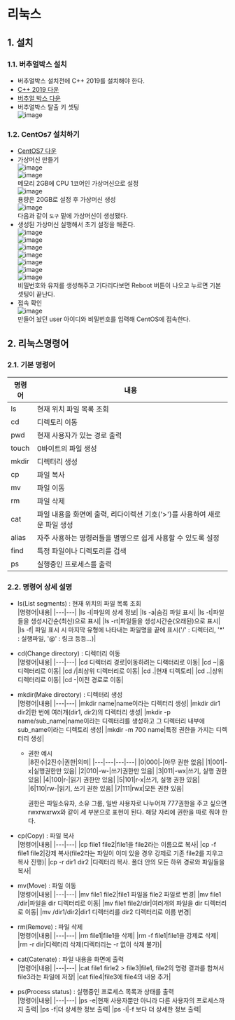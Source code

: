 # 리눅스
## 1. 설치
### 1.1. 버추얼박스 설치
- 버추얼박스 설치전에 C++ 2019를 설치해야 한다.
- [C++ 2019 다운](https://aka.ms/vs/17/release/vc_redist.x86.exe)
- [버추얼 박스 다운](https://download.virtualbox.org/virtualbox/7.0.4/VirtualBox-7.0.4-154605-Win.exe)
- 버추얼박스 탈출 키 셋팅<br/>
    ![image](./image/linux/1.png)<br/>


### 1.2. CentOs7 설치하기
- [CentOS7 다운](http://mirror.navercorp.com/centos/7.9.2009/isos/x86_64/CentOS-7-x86_64-Minimal-2009.iso)<br/>
- 가상머신 만들기<br/>
    ![image](./image/linux/2.png)<br/>
    ![image](./image/linux/3.png)<br/>
    메모리 2GB에 CPU 1코어인 가상머신으로 설정<br/>
    ![image](./image/linux/4.png)<br/>
    용량은 20GB로 설정 후 가상머신 생성<br/>
    ![image](./image/linux/5.png)<br/>
    다음과 같이 `도구` 밑에 가상머신이 생성됐다.<br/>
- 생성된 가상머신 실행해서 초기 설정을 해준다.<br/>
    ![image](./image/linux/11.png)<br/>
    ![image](./image/linux/10.png)<br/>
    ![image](./image/linux/12.png)<br/>
    ![image](./image/linux/13.png)<br/>
    ![image](./image/linux/14.png)<br/>
    ![image](./image/linux/7.png)<br/>
    ![image](./image/linux/8.png)<br/>
    비밀번호와 유저를 생성해주고 기다리다보면 Reboot 버튼이 나오고 누르면 기본 셋팅이 끝난다.<br/>
- 접속 확인<br/>
    ![image](./image/linux/9.png)<br/>
    만들어 놨던 user 아이디와 비밀번호를 입력해 CentOS에 접속한다.<br/>




## 2. 리눅스명령어
### 2.1. 기본 명령어
|명령어|내용|
|---|---|
|ls|현재 위치 파일 목록 조회|
|cd|디렉토리 이동|
|pwd|현재 사용자가 있는 경로 출력|
|touch|0바이트의 파일 생성|
|mkdir|디렉터리 생성|
|cp|파일 복사|
|mv|파일 이동|
|rm|파일 삭제|
|cat|파일 내용을 화면에 출력, 리다이렉션 기호('>')를 사용하여 새로운 파일 생성|
|alias|자주 사용하는 명령러들을 별명으로 쉽게 사용할 수 있도록 설정|
|find|특정 파일이나 디렉토리를 검색|
|ps|실행중인 프로세스를 출력|

### 2.2. 명령어 상세 설명
- ls(List segments) : 현재 위치의 파일 목록 조회<br/>
    |명령어|내용|
    |---|---|
    |ls -l|파일의 상세 정보|
    |ls -a|숨김 파일 표시|
    |ls -t|파일들을 생성시간순(최신)으로 표시|
    |ls -rt|파일들을 생성시간순(오래된)으로 표시|
    |ls -f| 파일 표시 시 마지막 유형에 나타내는 파일명을 끝에 표시('/' : 디렉터리, '*' : 실행파일, '@' : 링크 등등...)|

- cd(Change directory) : 디렉터리 이동<br/>
    |명령어|내용|
    |---|---|
    |cd 디렉터리 경로|이동하려는 디랙터리로 이동|
    |cd ~|홈디렉터리로 이동|
    |cd /|최상위 디렉터리로 이동|
    |cd .|현재 디렉토리|
    |cd ..|상위 디렉터리로 이동|
    |cd -|이전 경로로 이동|
- mkdir(Make directory) : 디렉터리 생성<br/>
    |명령어|내용|
    |---|---|
    |mkdir name|name이라는 디렉터리 생성|
    |mkdir dir1 dir2|한 번에 여러개(dir1, dir2)의 디렉터리 생성|
    |mkdir -p name/sub_name|name이라는 디렉터리를 생성하고 그 디렉터리 내부에 sub_name이라는 디렉토리 생성|
    |mkdir -m 700 name|특정 권한을 가지는 디렉터리 생성|
    - 권한 예시<br/>
        |8진수|2진수|권한|의미|
        |---|---|---|---|
        |0|000|-|아무 권한 없음|
        |1|001|-x|실행권한만 있음|
        |2|010|-w-|쓰기권한만 있음|
        |3|011|-wx|쓰기, 실행 권한 있음|
        |4|100|r-|읽기 권한만 있음|
        |5|101|r-x|쓰기, 실행 권한 있음|
        |6|110|rw-|읽기, 쓰기 권한 있음|
        |7|111|rwx|모든 권한 있음|

        권한은 파일소유자, 소유 그룹, 일반 사용자로 나누어져 777권한을 주고 싶으면 rwxrwxrwx와 같이 세 부분으로 표현이 된다. 해당 자리에 권한을 따로 줘야 한다.<br/>

- cp(Copy) : 파일 복사<br/>
    |명령어|내용|
    |---|---|
    |cp file1 file2|file1을 file2라는 이름으로 복사|
    |cp -f file1 file2|강제 복사(file2라는 파일이 이미 있을 경우 강제로 기존 file2를 지우고 복사 진행)|
    |cp -r dir1 dir2 |디렉터리 복사. 폴더 안의 모든 하위 경로와 파일들을 복사|

- mv(Move) : 파일 이동<br/>
    |명령어|내용|
    |---|---|
    |mv file1 file2|file1 파일을 file2 파일로 변경|
    |mv file1 /dir|파일을 dir 디렉터리로 이동|
    |mv file1 file2/dir|여러개의 파일을 dir 디렉터리로 이동|
    |mv /dir1/dir2|dir1 디렉터리를 dir2 디렉터리로 이름 변경|

- rm(Remove) : 파일 삭제<br/>
    |명령어|내용|
    |---|---|
    |rm file1|file1을 삭제|
    |rm -f file1|file1을 강제로 삭제|
    |rm -r dir|디렉터리 삭제(디렉터리는 -r 없이 삭제 불가)|   

- cat(Catenate) : 파일 내용을 화면에 출력<br/>
    |명령어|내용|
    |---|---|
    |cat file1 firle2 > file3|file1, file2의 명령 결과를 합쳐서 file3라는 파일에 저장|
    |cat file4|file3에 file4의 내용 추가|

- ps(Process status) : 실행중인 프로세스 목록과 상태를 출력<br/>
    |명령어|내용|
    |---|---|
    |ps -e|현재 사용자뿐만 아니라 다른 사용자의 프로세스까지 출력|
    |ps -f|더 상세한 정보 출력|
    |ps -l|-f 보다 더 상세한 정보 출력|    
